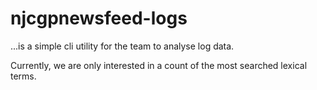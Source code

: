 # njcgpnewsfeed-logs 

...is a simple cli utility for the team to analyse log data. 

Currently, we are only interested in a count of the most searched lexical terms.
